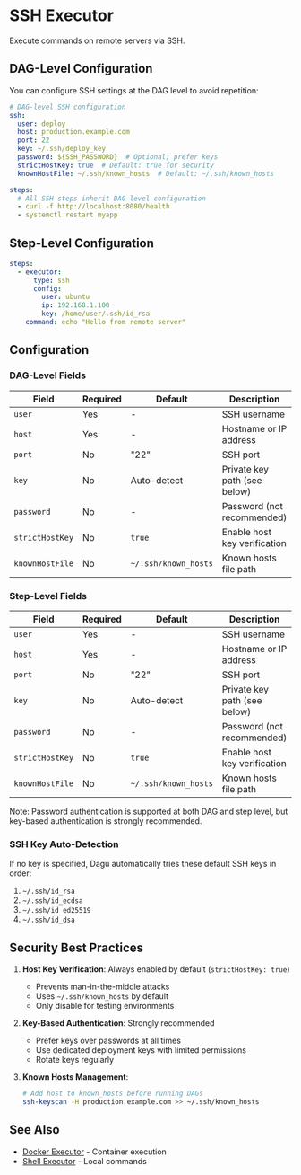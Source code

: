 # SSH Executor

Execute commands on remote servers via SSH.

## DAG-Level Configuration

You can configure SSH settings at the DAG level to avoid repetition:

```yaml
# DAG-level SSH configuration
ssh:
  user: deploy
  host: production.example.com
  port: 22
  key: ~/.ssh/deploy_key
  password: ${SSH_PASSWORD}  # Optional; prefer keys
  strictHostKey: true  # Default: true for security
  knownHostFile: ~/.ssh/known_hosts  # Default: ~/.ssh/known_hosts

steps:
  # All SSH steps inherit DAG-level configuration
  - curl -f http://localhost:8080/health
  - systemctl restart myapp
```

## Step-Level Configuration

```yaml
steps:
  - executor:
      type: ssh
      config:
        user: ubuntu
        ip: 192.168.1.100
        key: /home/user/.ssh/id_rsa
    command: echo "Hello from remote server"
```

## Configuration

### DAG-Level Fields

| Field | Required | Default | Description |
|-------|----------|---------|-------------|
| `user` | Yes | - | SSH username |
| `host` | Yes | - | Hostname or IP address |
| `port` | No | "22" | SSH port |
| `key` | No | Auto-detect | Private key path (see below) |
| `password` | No | - | Password (not recommended) |
| `strictHostKey` | No | `true` | Enable host key verification |
| `knownHostFile` | No | `~/.ssh/known_hosts` | Known hosts file path |

### Step-Level Fields

| Field | Required | Default | Description |
|-------|----------|---------|-------------|
| `user` | Yes | - | SSH username |
| `host` | Yes | - | Hostname or IP address |
| `port` | No | "22" | SSH port |
| `key` | No | Auto-detect | Private key path (see below) |
| `password` | No | - | Password (not recommended) |
| `strictHostKey` | No | `true` | Enable host key verification |
| `knownHostFile` | No | `~/.ssh/known_hosts` | Known hosts file path |

Note: Password authentication is supported at both DAG and step level, but key-based authentication is strongly recommended.

### SSH Key Auto-Detection

If no key is specified, Dagu automatically tries these default SSH keys in order:
1. `~/.ssh/id_rsa`
2. `~/.ssh/id_ecdsa`
3. `~/.ssh/id_ed25519`
4. `~/.ssh/id_dsa`

## Security Best Practices

1. **Host Key Verification**: Always enabled by default (`strictHostKey: true`)
   - Prevents man-in-the-middle attacks
   - Uses `~/.ssh/known_hosts` by default
   - Only disable for testing environments

2. **Key-Based Authentication**: Strongly recommended
   - Prefer keys over passwords at all times
   - Use dedicated deployment keys with limited permissions
   - Rotate keys regularly

3. **Known Hosts Management**:
   ```bash
   # Add host to known_hosts before running DAGs
   ssh-keyscan -H production.example.com >> ~/.ssh/known_hosts
   ```

## See Also

- [Docker Executor](/features/executors/docker) - Container execution
- [Shell Executor](/features/executors/shell) - Local commands
